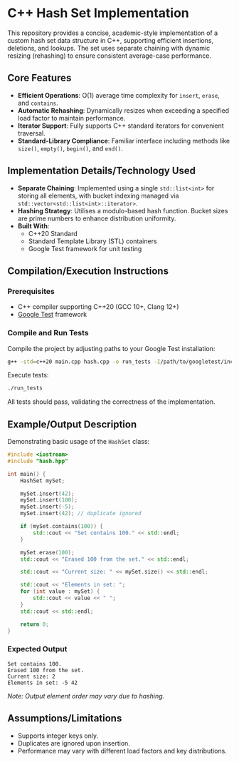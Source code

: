 # C++ Hash Set Implementation

This repository provides a concise, academic-style implementation of a custom hash set data structure in C++, supporting efficient insertions, deletions, and lookups. The set uses separate chaining with dynamic resizing (rehashing) to ensure consistent average-case performance.

## Core Features

- **Efficient Operations**: O(1) average time complexity for `insert`, `erase`, and `contains`.
- **Automatic Rehashing**: Dynamically resizes when exceeding a specified load factor to maintain performance.
- **Iterator Support**: Fully supports C++ standard iterators for convenient traversal.
- **Standard-Library Compliance**: Familiar interface including methods like `size()`, `empty()`, `begin()`, and `end()`.

## Implementation Details/Technology Used

- **Separate Chaining**: Implemented using a single `std::list<int>` for storing all elements, with bucket indexing managed via `std::vector<std::list<int>::iterator>`.
- **Hashing Strategy**: Utilises a modulo-based hash function. Bucket sizes are prime numbers to enhance distribution uniformity.
- **Built With**:
  - C++20 Standard
  - Standard Template Library (STL) containers
  - Google Test framework for unit testing

## Compilation/Execution Instructions

### Prerequisites

- C++ compiler supporting C++20 (GCC 10+, Clang 12+)
- [Google Test](https://github.com/google/googletest) framework

### Compile and Run Tests

Compile the project by adjusting paths to your Google Test installation:

```bash
g++ -std=c++20 main.cpp hash.cpp -o run_tests -I/path/to/googletest/include -L/path/to/googletest/lib -lgtest -lgtest_main -pthread
```

Execute tests:

```bash
./run_tests
```

All tests should pass, validating the correctness of the implementation.

## Example/Output Description

Demonstrating basic usage of the `HashSet` class:

```cpp
#include <iostream>
#include "hash.hpp"

int main() {
    HashSet mySet;

    mySet.insert(42);
    mySet.insert(100);
    mySet.insert(-5);
    mySet.insert(42); // duplicate ignored

    if (mySet.contains(100)) {
        std::cout << "Set contains 100." << std::endl;
    }

    mySet.erase(100);
    std::cout << "Erased 100 from the set." << std::endl;

    std::cout << "Current size: " << mySet.size() << std::endl;

    std::cout << "Elements in set: ";
    for (int value : mySet) {
        std::cout << value << " ";
    }
    std::cout << std::endl;

    return 0;
}
```

### Expected Output

```
Set contains 100.
Erased 100 from the set.
Current size: 2
Elements in set: -5 42
```

*Note: Output element order may vary due to hashing.*

## Assumptions/Limitations

- Supports integer keys only.
- Duplicates are ignored upon insertion.
- Performance may vary with different load factors and key distributions.
